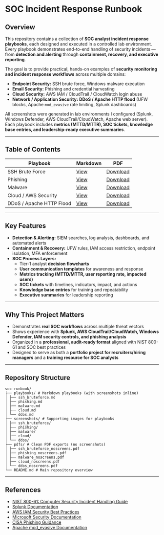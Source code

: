 # SOC Incident Response Runbook

## Overview
This repository contains a collection of **SOC analyst incident response playbooks**, each designed and executed in a controlled lab environment.  
Every playbook demonstrates end-to-end handling of security incidents — from **detection and alerting** through **containment, recovery, and executive reporting**.

The goal is to provide practical, hands-on examples of **security monitoring and incident response workflows** across multiple domains:
- **Endpoint Security:** SSH brute force, Windows malware execution  
- **Email Security:** Phishing and credential harvesting  
- **Cloud Security:** AWS IAM / CloudTrail / CloudWatch login abuse  
- **Network / Application Security:** **DDoS / Apache HTTP flood** (UFW blocks, Apache `mod_evasive` rate limiting, Splunk dashboards)

All screenshots were generated in lab environments I configured (Splunk, Windows Defender, AWS CloudTrail/CloudWatch, Apache web server).  
Each playbook includes **metrics (MTTD/MTTR), SOC tickets, knowledge base entries, and leadership-ready executive summaries**.

---

## Table of Contents

| Playbook | Markdown | PDF |
|----------|----------|-----|
| SSH Brute Force | [View](playbooks/ssh_bruteforce.md) | [Download](pdfs/ssh_bruteforce_noscreens.pdf) |
| Phishing | [View](playbooks/phishing.md) | [Download](pdfs/phishing_noscreens.pdf) |
| Malware | [View](playbooks/malware.md) | [Download](pdfs/malware_noscreens.pdf) |
| Cloud / AWS Security | [View](playbooks/cloud.md) | [Download](pdfs/cloud_noscreens.pdf) |
| DDoS / Apache HTTP Flood | [View](playbooks/ddos.md) | [Download](pdfs/ddos_noscreens.pdf) |



---

## Key Features
- **Detection & Alerting:** SIEM searches, log analysis, dashboards, and automated alerts  
- **Containment & Recovery:** UFW rules, IAM access restriction, endpoint isolation, MFA enforcement  
- **SOC Process Layers:**  
  - Tier-1 analyst **decision flowcharts**  
  - **User communication templates** for awareness and response  
  - **Metrics tracking (MTTD/MTTR, user reporting rate, impacted users)**  
  - **SOC tickets** with timelines, indicators, impact, and actions  
  - **Knowledge base entries** for training and repeatability  
  - **Executive summaries** for leadership reporting  

---

## Why This Project Matters
- Demonstrates **real SOC workflows** across multiple threat vectors  
- Shows experience with **Splunk, AWS CloudTrail/CloudWatch, Windows Defender, IAM security controls, and phishing analysis**  
- Organized in a **professional, audit-ready format** aligned with NIST 800-61 and SOC best practices  
- Designed to serve as both a **portfolio project for recruiters/hiring managers** and a **training resource for SOC analysts**  

---

## Repository Structure

```
soc-runbook/
├── playbooks/ # Markdown playbooks (with screenshots inline)
│ ├── ssh_bruteforce.md
│ ├── phishing.md
│ ├── malware.md
│ ├── cloud.md
│ └── ddos.md
├── screenshots/ # Supporting images for playbooks
│ ├── ssh_bruteforce/
│ ├── phishing/
│ ├── malware/
│ ├── cloud/
│ └── ddos/
├── pdfs/ # Clean PDF exports (no screenshots)
│ ├── ssh_bruteforce_noscreens.pdf
│ ├── phishing_noscreens.pdf
│ ├── malware_noscreens.pdf
│ ├── cloud_noscreens.pdf
│ └── ddos_noscreens.pdf
└── README.md # Main repository overview
```

---

## References
- [NIST 800-61: Computer Security Incident Handling Guide](https://nvlpubs.nist.gov/nistpubs/SpecialPublications/NIST.SP.800-61r2.pdf)  
- [Splunk Documentation](https://docs.splunk.com/)  
- [AWS IAM Security Best Practices](https://docs.aws.amazon.com/IAM/latest/UserGuide/best-practices.html)  
- [Microsoft Security Documentation](https://learn.microsoft.com/en-us/windows/security/threat-protection/)  
- [CISA Phishing Guidance](https://www.cisa.gov/news-events/news/avoiding-social-engineering-and-phishing-attacks)  
- [Apache mod_evasive Documentation](https://httpd.apache.org/docs/2.4/mod/mod_evasive.html)   


